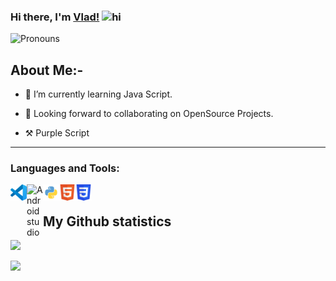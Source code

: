 ### Hi there, I'm [Vlad!](https://github.com/Vlad2530) <img src="https://user-images.githubusercontent.com/1303154/88677602-1635ba80-d120-11ea-84d8-d263ba5fc3c0.gif" width="28px" alt="hi">

<img alt='Pronouns' src='https://img.shields.io/badge/Pronouns-he%2Fhim-blue' />

## About Me:-

- 🌱 I’m currently learning Java Script.

- 🤝 Looking forward to collaborating on OpenSource Projects.

- ⚒ Purple Script 

<hr />

### Languages and Tools:

<img align="left" alt="Visual Studio Code" width="26px" src="https://raw.githubusercontent.com/github/explore/80688e429a7d4ef2fca1e82350fe8e3517d3494d/topics/visual-studio-code/visual-studio-code.png" />
<img align="left" alt="Android studio " width="26px" src="https://sdtimes.com/wp-content/uploads/2021/05/Untitled-10.png" />
<img align="left" alt="python" width="26px" src="https://raw.githubusercontent.com/edent/SuperTinyIcons/master/images/svg/python.svg" />
<img align="left" alt="HTML" width="26px" src="https://raw.githubusercontent.com/edent/SuperTinyIcons/master/images/svg/html5.svg" />
<img align="left" alt="CSS" width="26px" src="https://raw.githubusercontent.com/edent/SuperTinyIcons/master/images/svg/css3.svg" />

<br />

<h2>My Github statistics</h2>

![](https://github-readme-stats.vercel.app/api?username=Vlad2530&count_private=true&show_icons=true&theme=dark)

![](https://github-readme-stats.vercel.app/api/wakatime?username=Vlad2530&count_private=true&show_icons=true&theme=dark)
